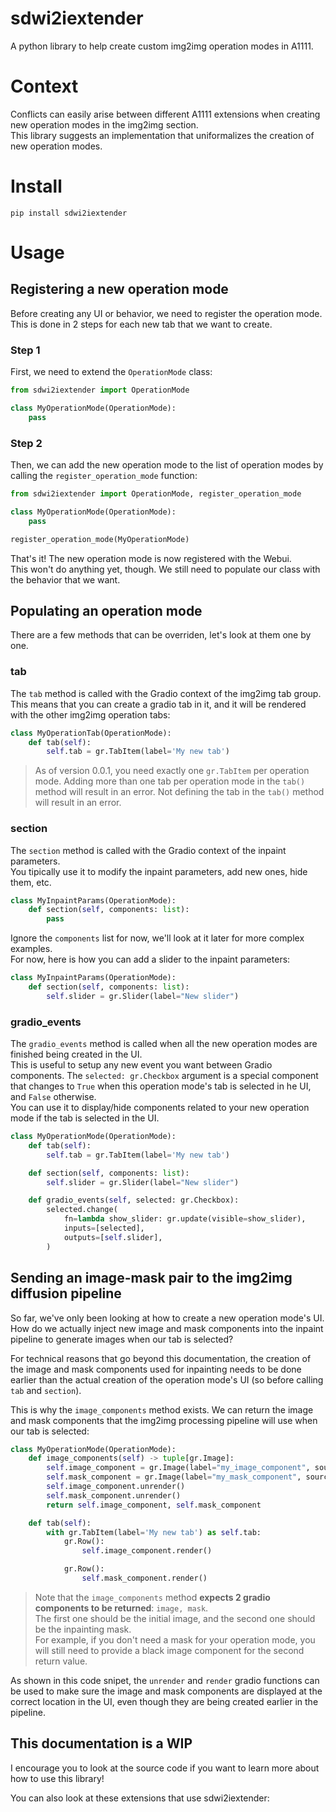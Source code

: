 # sdwi2iextender
A python library to help create custom img2img operation modes in A1111. 

# Context
Conflicts can easily arise between different A1111 extensions when creating new operation modes in the img2img section.  
This library suggests an implementation that uniformalizes the creation of new operation modes.  

# Install
```
pip install sdwi2iextender
```

# Usage

## Registering a new operation mode
Before creating any UI or behavior, we need to register the operation mode.  
This is done in 2 steps for each new tab that we want to create.  

### Step 1
First, we need to extend the `OperationMode` class:
```py
from sdwi2iextender import OperationMode

class MyOperationMode(OperationMode):
    pass
```

### Step 2
Then, we can add the new operation mode to the list of operation modes by calling the `register_operation_mode` function:
```py
from sdwi2iextender import OperationMode, register_operation_mode

class MyOperationMode(OperationMode):
    pass

register_operation_mode(MyOperationMode)
```

That's it! The new operation mode is now registered with the Webui.  
This won't do anything yet, though. We still need to populate our class with the behavior that we want.  

## Populating an operation mode
There are a few methods that can be overriden, let's look at them one by one.  

### tab
The `tab` method is called with the Gradio context of the img2img tab group.  
This means that you can create a gradio tab in it, and it will be rendered with the other img2img operation tabs:  
```py
class MyOperationTab(OperationMode):
    def tab(self):
        self.tab = gr.TabItem(label='My new tab')

```

> As of version 0.0.1, you need exactly one `gr.TabItem` per operation mode. 
> Adding more than one tab per operation mode in the `tab()` method will result in an error. 
> Not defining the tab in the `tab()` method will result in an error.  

### section
The `section` method is called with the Gradio context of the inpaint parameters.  
You tipically use it to modify the inpaint parameters, add new ones, hide them, etc.  
```py
class MyInpaintParams(OperationMode):
    def section(self, components: list):
        pass
```

Ignore the `components` list for now, we'll look at it later for more complex examples.  
For now, here is how you can add a slider to the inpaint parameters:  
```py
class MyInpaintParams(OperationMode):
    def section(self, components: list):
        self.slider = gr.Slider(label="New slider")
```

### gradio_events
The `gradio_events` method is called when all the new operation modes are finished being created in the UI.  
This is useful to setup any new event you want between Gradio components. The `selected: gr.Checkbox` argument is a special component that changes to `True` when this operation mode's tab is selected in he UI, and `False` otherwise.  
You can use it to display/hide components related to your new operation mode if the tab is selected in the UI. 
```py
class MyOperationMode(OperationMode):
    def tab(self):
        self.tab = gr.TabItem(label='My new tab')

    def section(self, components: list):
        self.slider = gr.Slider(label="New slider")

    def gradio_events(self, selected: gr.Checkbox):
        selected.change(
            fn=lambda show_slider: gr.update(visible=show_slider),
            inputs=[selected],
            outputs=[self.slider],
        )
```

## Sending an image-mask pair to the img2img diffusion pipeline
So far, we've only been looking at how to create a new operation mode's UI.  
How do we actually inject new image and mask components into the inpaint pipeline to generate images when our tab is selected?  

For technical reasons that go beyond this documentation, the creation of the image and mask components used for inpainting needs to be done earlier than the actual creation of the operation mode's UI (so before calling `tab` and `section`).  

This is why the `image_components` method exists. We can return the image and mask components that the img2img processing pipeline will use when our tab is selected:  

```py
class MyOperationMode(OperationMode):
    def image_components(self) -> tuple[gr.Image]:
        self.image_component = gr.Image(label="my_image_component", source="upload", interactive=True, type="pil")
        self.mask_component = gr.Image(label="my_mask_component", source="upload", interactive=True, type="pil")
        self.image_component.unrender()
        self.mask_component.unrender()
        return self.image_component, self.mask_component

    def tab(self):
        with gr.TabItem(label='My new tab') as self.tab:
            gr.Row():
                self.image_component.render()

            gr.Row():
                self.mask_component.render()
```
> Note that the `image_components` method **expects 2 gradio components to be returned**: `image, mask`.  
> The first one should be the initial image, and the second one should be the inpainting mask.  
> For example, if you don't need a mask for your operation mode, you will still need to provide a black image component for the second return value.  

As shown in this code snipet, the `unrender` and `render` gradio functions can be used to make sure the image and mask components are displayed at the correct location in the UI, even though they are being created earlier in the pipeline.  

## This documentation is a WIP
I encourage you to look at the source code if you want to learn more about how to use this library!  

You can also look at these extensions that use sdwi2iextender:
